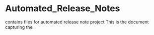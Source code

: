 # Automated_Release_Notes
contains files for automated release note project
This is the document capturing the 
